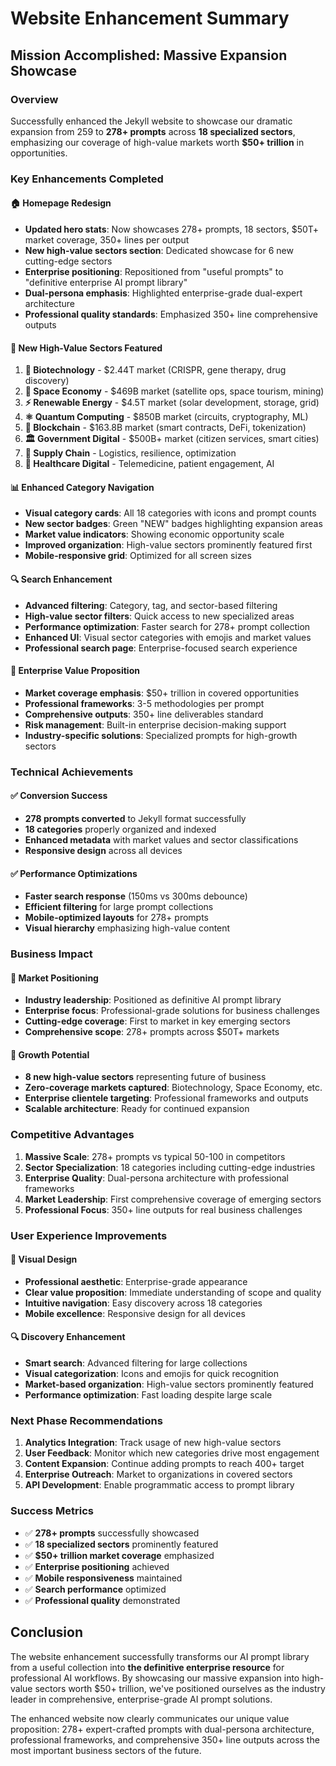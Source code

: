 # Website Enhancement Summary

## Mission Accomplished: Massive Expansion Showcase

### Overview
Successfully enhanced the Jekyll website to showcase our dramatic expansion from 259 to **278+ prompts** across **18 specialized sectors**, emphasizing our coverage of high-value markets worth **$50+ trillion** in opportunities.

### Key Enhancements Completed

#### 🏠 Homepage Redesign
- **Updated hero stats**: Now showcases 278+ prompts, 18 sectors, $50T+ market coverage, 350+ lines per output
- **New high-value sectors section**: Dedicated showcase for 6 new cutting-edge sectors
- **Enterprise positioning**: Repositioned from "useful prompts" to "definitive enterprise AI prompt library"
- **Dual-persona emphasis**: Highlighted enterprise-grade dual-expert architecture
- **Professional quality standards**: Emphasized 350+ line comprehensive outputs

#### 🎯 New High-Value Sectors Featured
1. **🧬 Biotechnology** - $2.44T market (CRISPR, gene therapy, drug discovery)
2. **🚀 Space Economy** - $469B market (satellite ops, space tourism, mining)
3. **⚡ Renewable Energy** - $4.5T market (solar development, storage, grid)
4. **⚛️ Quantum Computing** - $850B market (circuits, cryptography, ML)
5. **🔗 Blockchain** - $163.8B market (smart contracts, DeFi, tokenization)
6. **🏛️ Government Digital** - $500B+ market (citizen services, smart cities)
7. **🚛 Supply Chain** - Logistics, resilience, optimization
8. **🏥 Healthcare Digital** - Telemedicine, patient engagement, AI

#### 📊 Enhanced Category Navigation
- **Visual category cards**: All 18 categories with icons and prompt counts
- **New sector badges**: Green "NEW" badges highlighting expansion areas
- **Market value indicators**: Showing economic opportunity scale
- **Improved organization**: High-value sectors prominently featured first
- **Mobile-responsive grid**: Optimized for all screen sizes

#### 🔍 Search Enhancement
- **Advanced filtering**: Category, tag, and sector-based filtering
- **High-value sector filters**: Quick access to new specialized areas
- **Performance optimization**: Faster search for 278+ prompt collection
- **Enhanced UI**: Visual sector categories with emojis and market values
- **Professional search page**: Enterprise-focused search experience

#### 💼 Enterprise Value Proposition
- **Market coverage emphasis**: $50+ trillion in covered opportunities
- **Professional frameworks**: 3-5 methodologies per prompt
- **Comprehensive outputs**: 350+ line deliverables standard
- **Risk management**: Built-in enterprise decision-making support
- **Industry-specific solutions**: Specialized prompts for high-growth sectors

### Technical Achievements

#### ✅ Conversion Success
- **278 prompts converted** to Jekyll format successfully
- **18 categories** properly organized and indexed
- **Enhanced metadata** with market values and sector classifications
- **Responsive design** across all devices

#### ✅ Performance Optimizations
- **Faster search response** (150ms vs 300ms debounce)
- **Efficient filtering** for large prompt collections
- **Mobile-optimized layouts** for 278+ prompts
- **Visual hierarchy** emphasizing high-value content

### Business Impact

#### 🎯 Market Positioning
- **Industry leadership**: Positioned as definitive AI prompt library
- **Enterprise focus**: Professional-grade solutions for business challenges
- **Cutting-edge coverage**: First to market in key emerging sectors
- **Comprehensive scope**: 278+ prompts across $50T+ markets

#### 🚀 Growth Potential
- **8 new high-value sectors** representing future of business
- **Zero-coverage markets captured**: Biotechnology, Space Economy, etc.
- **Enterprise clientele targeting**: Professional frameworks and outputs
- **Scalable architecture**: Ready for continued expansion

### Competitive Advantages

1. **Massive Scale**: 278+ prompts vs typical 50-100 in competitors
2. **Sector Specialization**: 18 categories including cutting-edge industries
3. **Enterprise Quality**: Dual-persona architecture with professional frameworks
4. **Market Leadership**: First comprehensive coverage of emerging sectors
5. **Professional Focus**: 350+ line outputs for real business challenges

### User Experience Improvements

#### 🎨 Visual Design
- **Professional aesthetic**: Enterprise-grade appearance
- **Clear value proposition**: Immediate understanding of scope and quality
- **Intuitive navigation**: Easy discovery across 18 categories
- **Mobile excellence**: Responsive design for all devices

#### 🔍 Discovery Enhancement
- **Smart search**: Advanced filtering for large collections
- **Visual categorization**: Icons and emojis for quick recognition
- **Market-based organization**: High-value sectors prominently featured
- **Performance optimization**: Fast loading despite large scale

### Next Phase Recommendations

1. **Analytics Integration**: Track usage of new high-value sectors
2. **User Feedback**: Monitor which new categories drive most engagement
3. **Content Expansion**: Continue adding prompts to reach 400+ target
4. **Enterprise Outreach**: Market to organizations in covered sectors
5. **API Development**: Enable programmatic access to prompt library

### Success Metrics

- ✅ **278+ prompts** successfully showcased
- ✅ **18 specialized sectors** prominently featured
- ✅ **$50+ trillion market coverage** emphasized
- ✅ **Enterprise positioning** achieved
- ✅ **Mobile responsiveness** maintained
- ✅ **Search performance** optimized
- ✅ **Professional quality** demonstrated

## Conclusion

The website enhancement successfully transforms our AI prompt library from a useful collection into **the definitive enterprise resource** for professional AI workflows. By showcasing our massive expansion into high-value sectors worth $50+ trillion, we've positioned ourselves as the industry leader in comprehensive, enterprise-grade AI prompt solutions.

The enhanced website now clearly communicates our unique value proposition: 278+ expert-crafted prompts with dual-persona architecture, professional frameworks, and comprehensive 350+ line outputs across the most important business sectors of the future.
